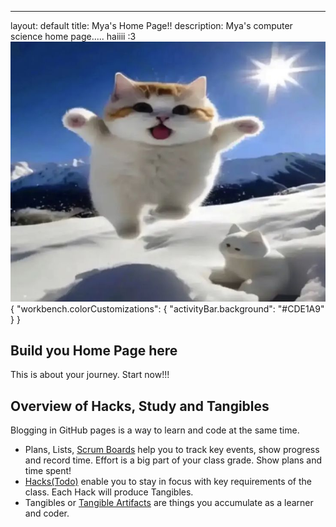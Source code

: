 ---
layout: default
title: Mya's Home Page!!
description: Mya's computer science home page..... haiiii :3
![Alt text](<images/download (3).jpg>)
{
  "workbench.colorCustomizations": {
    "activityBar.background": "#CDE1A9"
  }
}
## Build you Home Page here 
This is about your journey. Start now!!!

## Overview of Hacks, Study and Tangibles
Blogging in GitHub pages is a way to learn and code at the same time. 

- Plans, Lists, [Scrum Boards](https://clickup.com/blog/scrum-board/) help you to track key events, show progress and record time.  Effort is a big part of your class grade.  Show plans and time spent!
- [Hacks(Todo)](https://levelup.gitconnected.com/six-ultimate-daily-hacks-for-every-programmer-60f5f10feae) enable you to stay in focus with key requirements of the class.  Each Hack will produce Tangibles.
- Tangibles or [Tangible Artifacts](https://en.wikipedia.org/wiki/Artifact_(software_development)) are things you accumulate as a learner and coder. 
